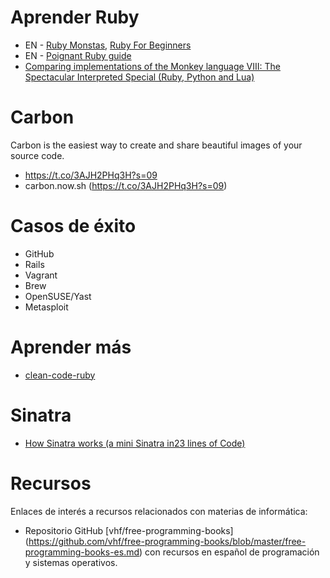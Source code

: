 
# Aprender Ruby

* EN - [Ruby Monstas](http://rubymonstas.org/), [Ruby For Beginners](http://ruby-for-beginners.rubymonstas.org/)
* EN - [Poignant Ruby guide](http://poignant.guide/book/chapter-1.html)
* [Comparing implementations of the Monkey language VIII: The Spectacular Interpreted Special (Ruby, Python and Lua)](https://medium.com/@mario.arias.c/comparing-implementations-of-the-monkey-language-viii-the-spectacular-interpreted-special-ruby-2f9e4ed2e660)

# Carbon

Carbon is the easiest way to create and share beautiful images of your source code.
* https://t.co/3AJH2PHq3H?s=09
* carbon.now.sh (https://t.co/3AJH2PHq3H?s=09)

# Casos de éxito

* GitHub
* Rails
* Vagrant
* Brew
* OpenSUSE/Yast
* Metasploit

# Aprender más

* [clean-code-ruby](https://github.com/uohzxela/clean-code-ruby/blob/master/README.md)

# Sinatra

* [How Sinatra works (a mini Sinatra in23 lines of Code)](https://theseus.xyz/how-sinatra-works-or-how-to-create-sinatra-clone-in-23-lines-of-code/)

# Recursos

Enlaces de interés a recursos relacionados con materias de informática:
* Repositorio GitHub [vhf/free-programming-books] (https://github.com/vhf/free-programming-books/blob/master/free-programming-books-es.md) con recursos en español de programación y sistemas operativos.
